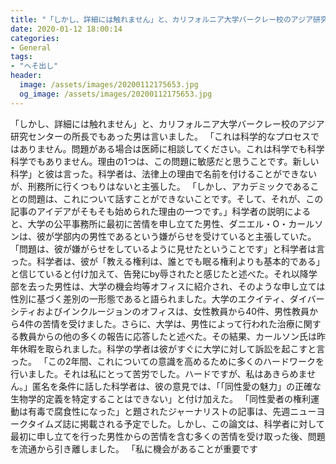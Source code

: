 ```yaml
---
title: "「しかし、詳細には触れません」と、カリフォルニア大学バークレー校のアジア研究センターの所長でもあった男は言いました。"
date: 2020-01-12 18:00:14
categories:
- General
tags:
- "へそ出し"
header:
  image: /assets/images/20200112175653.jpg
  og_image: /assets/images/20200112175653.jpg
---
```


「しかし、詳細には触れません」と、カリフォルニア大学バークレー校のアジア研究センターの所長でもあった男は言いました。 「これは科学的なプロセスではありません。問題がある場合は医師に相談してください。これは科学でも科学科学でもありません。理由の1つは、この問題に敏感だと思うことです。新しい科学」と彼は言った。科学者は、法律上の理由で名前を付けることができないが、刑務所に行くつもりはないと主張した。 「しかし、アカデミックであることの問題は、これについて話すことができないことです。そして、それが、この記事のアイデアがそもそも始められた理由の一つです。」科学者の説明によると、大学の公平事務所に最初に苦情を申し立てた男性、ダニエル・O・カールソンは、彼が学部内の男性であるという嫌がらせを受けていると主張していた。 「問題は、彼が嫌がらせをしているように見せたということです」と科学者は言った。科学者は、彼が「教える権利は、誰とでも眠る権利よりも基本的である」と信じていると付け加えて、告発にby辱されたと感じたと述べた。それ以降学部を去った男性は、大学の機会均等オフィスに紹介され、そのような申し立ては性別に基づく差別の一形態であると語られました。大学のエクイティ、ダイバーシティおよびインクルージョンのオフィスは、女性教員から40件、男性教員から4件の苦情を受けました。さらに、大学は、男性によって行われた治療に関する教員からの他の多くの報告に応答したと述べた。その結果、カールソン氏は昨年休暇を取られました。科学の学者は彼がすぐに大学に対して訴訟を起こすと言った。 「この2年間、これについての意識を高めるために多くのハードワークを行いました。それは私にとって苦労でした。ハードですが、私はあきらめません。」匿名を条件に話した科学者は、彼の意見では、「「同性愛の魅力」の正確な生物学的定義を特定することはできない」と付け加えた。 「同性愛者の権利運動は有毒で腐食性になった」と題されたジャーナリストの記事は、先週ニューヨークタイムズ誌に掲載される予定でした。しかし、この論文は、科学者に対して最初に申し立てを行った男性からの苦情を含む多くの苦情を受け取った後、問題を流通から引き離しました。 「私に機会があることが重要です
